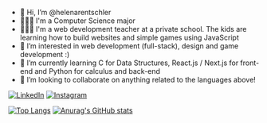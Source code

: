 - 👋 Hi, I’m @helenarentschler
- 👩🏻‍🎓 I'm a Computer Science major
- 👩🏻‍🏫 I'm a web development teacher at a private school. The kids are learning how to build websites and simple games using JavaScript
- 👀 I’m interested in web development (full-stack), design and game development :)
- 🌱 I’m currently learning C for Data Structures, React.js / Next.js for front-end and Python for calculus and back-end
- 💞️ I’m looking to collaborate on anything related to the languages above!

[![LinkedIn](https://img.shields.io/badge/LinkedIn-0077B5?style=for-the-badge&logo=linkedin&logoColor=white)](https://www.linkedin.com/in/helena-rentschler-2804b1220/)
[![Instagram](https://img.shields.io/badge/Instagram-E4405F?style=for-the-badge&logo=instagram&logoColor=white)](https://www.instagram.com/helenarentschler/)

[![Top Langs](https://github-readme-stats.vercel.app/api/top-langs/?username=helenarentschler&theme=transparent)](https://github.com/anuraghazra/github-readme-stats)
[![Anurag's GitHub stats](https://github-readme-stats.vercel.app/api?username=helenarentschler&theme=transparent)](https://github.com/anuraghazra/github-readme-stats)


<!---
helenarentschler/helenarentschler is a ✨ special ✨ repository because its `README.md` (this file) appears on your GitHub profile.
You can click the Preview link to take a look at your changes.
--->
